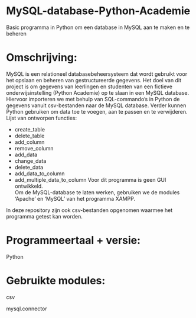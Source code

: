 # MySQL-database-Python-Academie
Basic programma in Python om een database in MySQL aan te maken en te beheren

# Omschrijving:
MySQL is een relationeel databasebeheersysteem dat wordt gebruikt voor het opslaan en beheren van gestructureerde gegevens. Het doel van dit project is om gegevens van leerlingen en studenten van een fictieve onderwijsinstelling (Python Academie) op te slaan in een MySQL database. Hiervoor importeren we met behulp van SQL-commando’s in Python de gegevens vanuit csv-bestanden naar de MySQL database. Verder kunnen Python gebruiken om data toe te voegen, aan te passen en te verwijderen.
Lijst van ontworpen functies:
- create_table
- delete_table
- add_column
- remove_column
- add_data
- change_data
- delete_data
- add_data_to_column
- add_multiple_data_to_column
Voor dit programma is geen GUI ontwikkeld.  
Om de MySQL-database te laten werken, gebruiken we de modules ‘Apache’ en ‘MySQL’ van het programma XAMPP.

In deze repository zijn ook csv-bestanden opgenomen waarmee het programma getest kan worden. 

# Programmeertaal + versie:
Python

# Gebruikte modules:
csv

mysql.connector

